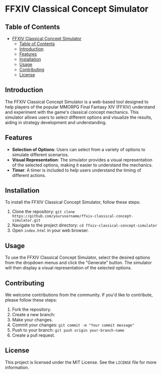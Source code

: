 # FFXIV Classical Concept Simulator

## Table of Contents

- [FFXIV Classical Concept Simulator](#ffxiv-classical-concept-simulator)
  - [Table of Contents](#table-of-contents)
  - [Introduction](#introduction)
  - [Features](#features)
  - [Installation](#installation)
  - [Usage](#usage)
  - [Contributing](#contributing)
  - [License](#license)

## Introduction

The FFXIV Classical Concept Simulator is a web-based tool designed to help players of the popular MMORPG Final Fantasy XIV (FFXIV) understand and experiment with the game's classical concept mechanics. This simulator allows users to select different options and visualize the results, aiding in strategy development and understanding.

## Features

- **Selection of Options**: Users can select from a variety of options to simulate different scenarios.
- **Visual Representation**: The simulator provides a visual representation of the selected options, making it easier to understand the mechanics.
- **Timer**: A timer is included to help users understand the timing of different actions.

## Installation

To install the FFXIV Classical Concept Simulator, follow these steps:

1. Clone the repository: `git clone https://github.com/yourusername/ffxiv-classical-concept-simulator.git`
2. Navigate to the project directory: `cd ffxiv-classical-concept-simulator`
3. Open `index.html` in your web browser.

## Usage

To use the FFXIV Classical Concept Simulator, select the desired options from the dropdown menus and click the "Generate" button. The simulator will then display a visual representation of the selected options.

## Contributing

We welcome contributions from the community. If you'd like to contribute, please follow these steps:

1. Fork the repository.
2. Create a new branch:
3. Make your changes.
4. Commit your changes: `git commit -m "Your commit message"`
5. Push to your branch: `git push origin your-branch-name`
6. Create a pull request.

## License

This project is licensed under the MIT License. See the `LICENSE` file for more information.
